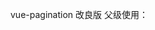 vue-pagination 改良版
父级使用：
<template>
<div>

<pagination
:total="total"
:myCurrentPage="current"
:skin="skin"
:pagenum="pageNum"
:pagegroup="pagegroup"
@change="pagechange"
></pagination>

</div>
</template>

<script>
import pagination from '../components/public/PublicPage.vue'
export default {
components: {
pagination
},
props: {
},
data (){
return{
total: 100,     // 记录总条数   默认空，如果小于pageNum则组件不显示   类型Number
pageNum: 10,    // 每页显示条数,默认10                              类型Number
current: 2,     // 当前页数，   默认为1                             类型Number
pagegroup:5,     // 分页条数     默认为5，需传入奇数                  类型Number
}
},
computed:{
},
methods: {
pagechange:function(current){     // 页码改变传入新的页码，此处做回调
console.log(current);
},
},
mounted: function () {
},


}
</script>
